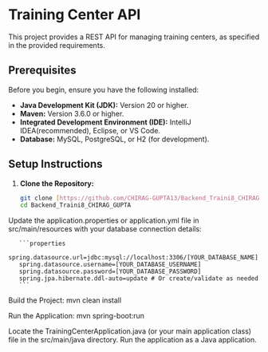
# Training Center API

This project provides a REST API for managing training centers, as specified in the provided requirements.

## Prerequisites

Before you begin, ensure you have the following installed:

* **Java Development Kit (JDK):** Version 20 or higher.
* **Maven:** Version 3.6.0 or higher.
* **Integrated Development Environment (IDE):** IntelliJ IDEA(recommended), Eclipse, or VS Code.
* **Database:** MySQL, PostgreSQL, or H2 (for development).

## Setup Instructions

1. **Clone the Repository:**

   ```bash
   git clone [https://github.com/CHIRAG-GUPTA13/Backend_Traini8_CHIRAG_GUPTA.git](https://www.google.com/search?q=https://github.com/CHIRAG-GUPTA13/Backend_Traini8_CHIRAG_GUPTA.git)
   cd Backend_Traini8_CHIRAG_GUPTA
Update the application.properties or application.yml file in src/main/resources with your database connection details:

       ```properties
       spring.datasource.url=jdbc:mysql://localhost:3306/[YOUR_DATABASE_NAME]
       spring.datasource.username=[YOUR_DATABASE_USERNAME]
       spring.datasource.password=[YOUR_DATABASE_PASSWORD]
       spring.jpa.hibernate.ddl-auto=update # Or create/validate as needed
       ```
Build the Project:
mvn clean install

Run the Application:
mvn spring-boot:run

Locate the TrainingCenterApplication.java (or your main application class) file in the src/main/java directory.
Run the application as a Java application.
